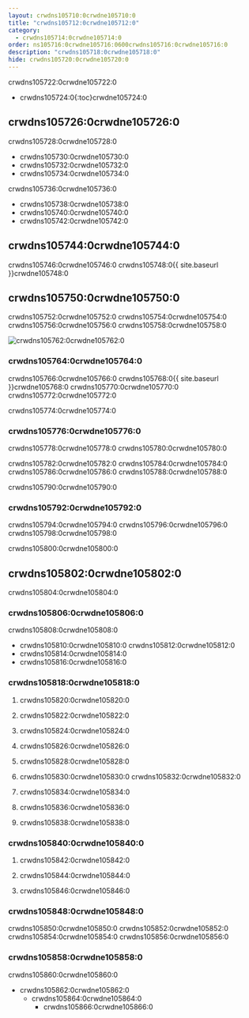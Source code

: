 ```yaml
---
layout: crwdns105710:0crwdne105710:0
title: "crwdns105712:0crwdne105712:0"
category:
  - crwdns105714:0crwdne105714:0
order: ns105716:0crwdne105716:0600crwdns105716:0crwdne105716:0
description: "crwdns105718:0crwdne105718:0"
hide: crwdns105720:0crwdne105720:0
---
```

crwdns105722:0crwdne105722:0

- crwdns105724:0{:toc}crwdne105724:0

## crwdns105726:0crwdne105726:0

crwdns105728:0crwdne105728:0

- crwdns105730:0crwdne105730:0
- crwdns105732:0crwdne105732:0
- crwdns105734:0crwdne105734:0

crwdns105736:0crwdne105736:0

- crwdns105738:0crwdne105738:0 
- crwdns105740:0crwdne105740:0
- crwdns105742:0crwdne105742:0 

## crwdns105744:0crwdne105744:0

crwdns105746:0crwdne105746:0 crwdns105748:0{{ site.baseurl }}crwdne105748:0

## crwdns105750:0crwdne105750:0

crwdns105752:0crwdne105752:0 crwdns105754:0crwdne105754:0 crwdns105756:0crwdne105756:0 crwdns105758:0crwdne105758:0

![crwdns105762:0crwdne105762:0](crwdns105760:0{{site.baseurl}}crwdne105760:0)

### crwdns105764:0crwdne105764:0

crwdns105766:0crwdne105766:0 crwdns105768:0{{ site.baseurl }}crwdne105768:0 crwdns105770:0crwdne105770:0 crwdns105772:0crwdne105772:0

crwdns105774:0crwdne105774:0

### crwdns105776:0crwdne105776:0

crwdns105778:0crwdne105778:0 crwdns105780:0crwdne105780:0

crwdns105782:0crwdne105782:0 crwdns105784:0crwdne105784:0 crwdns105786:0crwdne105786:0 crwdns105788:0crwdne105788:0

crwdns105790:0crwdne105790:0

### crwdns105792:0crwdne105792:0

crwdns105794:0crwdne105794:0 crwdns105796:0crwdne105796:0 crwdns105798:0crwdne105798:0

crwdns105800:0crwdne105800:0

## crwdns105802:0crwdne105802:0

crwdns105804:0crwdne105804:0

### crwdns105806:0crwdne105806:0

crwdns105808:0crwdne105808:0

- crwdns105810:0crwdne105810:0 crwdns105812:0crwdne105812:0
- crwdns105814:0crwdne105814:0
- crwdns105816:0crwdne105816:0

### crwdns105818:0crwdne105818:0

1. crwdns105820:0crwdne105820:0

2. crwdns105822:0crwdne105822:0

3. crwdns105824:0crwdne105824:0

4. crwdns105826:0crwdne105826:0

5. crwdns105828:0crwdne105828:0

6. crwdns105830:0crwdne105830:0 crwdns105832:0crwdne105832:0

7. crwdns105834:0crwdne105834:0

8. crwdns105836:0crwdne105836:0

9. crwdns105838:0crwdne105838:0

### crwdns105840:0crwdne105840:0

1. crwdns105842:0crwdne105842:0

2. crwdns105844:0crwdne105844:0

3. crwdns105846:0crwdne105846:0

### crwdns105848:0crwdne105848:0

crwdns105850:0crwdne105850:0 crwdns105852:0crwdne105852:0 crwdns105854:0crwdne105854:0 crwdns105856:0crwdne105856:0

### crwdns105858:0crwdne105858:0

crwdns105860:0crwdne105860:0

- crwdns105862:0crwdne105862:0 
  - crwdns105864:0crwdne105864:0 
    - crwdns105866:0crwdne105866:0